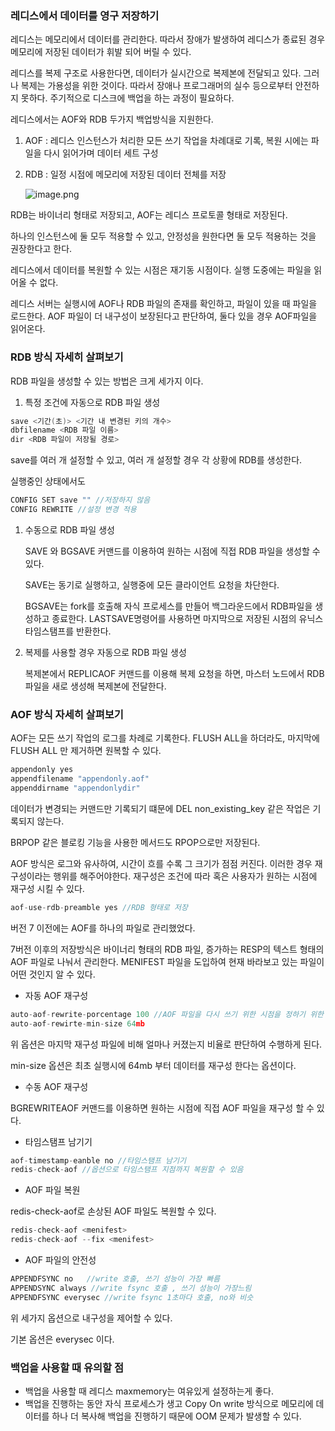 ### 레디스에서 데이터를 영구 저장하기

레디스는 메모리에서 데이터를 관리한다. 따라서 장애가 발생하여 레디스가 종료된 경우 메모리에 저장된 데이터가 휘발 되어 버릴 수 있다.

레디스를 복제 구조로 사용한다면, 데이터가 실시간으로 복제본에 전달되고 있다. 그러나 복제는 가용성을 위한 것이다. 따라서 장애나 프로그래머의 실수 등으로부터 안전하지 못하다. 주기적으로 디스크에 백업을 하는 과정이 필요하다.

레디스에서는 AOF와 RDB 두가지 백업방식을 지원한다.

1. AOF : 레디스 인스턴스가 처리한 모든 쓰기 작업을 차례대로 기록, 복원 시에는 파일을 다시 읽어가며 데이터 세트 구성
2. RDB : 일정 시점에 메모리에 저장된 데이터 전체를 저장
    
    ![image.png](https://prod-files-secure.s3.us-west-2.amazonaws.com/ea52584e-7bb6-4015-9bf6-616a274cb8a6/d61efbc7-6ed7-470e-ba8d-190e434cba9f/image.png)
    

RDB는 바이너리 형태로 저장되고, AOF는 레디스 프로토콜 형태로 저장된다.

하나의 인스턴스에 둘 모두 적용할 수 있고, 안정성을 원한다면 둘 모두 적용하는 것을 권장한다고 한다. 

레디스에서 데이터를 복원할 수 있는 시점은 재기동 시점이다. 실행 도중에는 파일을 읽어올 수 없다.

레디스 서버는 실행시에 AOF나 RDB 파일의 존재를 확인하고, 파일이 있을 때 파일을 로드한다. AOF 파일이 더 내구성이 보장된다고 판단하여, 둘다 있을 경우 AOF파일을 읽어온다.

### RDB 방식 자세히 살펴보기

RDB 파일을 생성할 수 있는 방법은 크게 세가지 이다.

1. 특정 조건에 자동으로 RDB 파일 생성

```java
save <기간(초)> <기간 내 변경된 키의 개수>
dbfilename <RDB 파일 이름>
dir <RDB 파일이 저장될 경로>
```

save를 여러 개 설정할 수 있고, 여러 개 설정할 경우 각 상황에 RDB를 생성한다.

실행중인 상태에서도 

```java
CONFIG SET save "" //저장하지 않음
CONFIG REWRITE //설정 변경 적용
```

1. 수동으로 RDB 파일 생성
    
    SAVE 와 BGSAVE 커맨드를 이용하여 원하는 시점에 직접 RDB 파일을 생성할 수 있다.
    
    SAVE는 동기로 실행하고, 실행중에 모든 클라이언트 요청을 차단한다.
    
    BGSAVE는 fork를 호출해 자식 프로세스를 만들어 백그라운드에서 RDB파일을 생성하고 종료한다.
    LASTSAVE명령어를 사용하면 마지막으로 저장된 시점의 유닉스 타임스탬프를 반환한다.
    
2. 복제를 사용할 경우 자동으로 RDB 파일 생성
    
    복제본에서 REPLICAOF 커맨드를 이용해 복제 요청을 하면, 마스터 노드에서 RDB 파일을 새로 생성해 복제본에 전달한다.
    

### AOF 방식 자세히 살펴보기

AOF는 모든 쓰기 작업의 로그를 차례로 기록한다. FLUSH ALL을 하더라도, 마지막에 FLUSH ALL 만 제거하면 원복할 수 있다.

```java
appendonly yes
appendfilename "appendonly.aof"
appenddirname "appendonlydir"
```

데이터가 변경되는 커맨드만 기록되기 떄문에 DEL non_existing_key 같은 작업은 기록되지 않는다.

BRPOP 같은 블로킹 기능을 사용한 메서드도 RPOP으로만 저장된다.

AOF 방식은 로그와 유사하여, 시간이 흐를 수록 그 크기가 점점 커진다. 이러한 경우 재구성이라는 행위를 해주어야한다. 재구성은 조건에 따라 혹은 사용자가 원하는 시점에 재구성 시킬 수 있다.

```jsx
aof-use-rdb-preamble yes //RDB 형태로 저장
```

버전 7 이전에는 AOF를 하나의 파일로 관리했었다.

7버전 이후의 저장방식은 바이너리 형태의 RDB 파일, 증가하는 RESP의 텍스트 형태의 AOF 파일로 나눠서 관리한다. MENIFEST 파일을 도입하여 현재 바라보고 있는 파일이 어떤 것인지 알 수 있다.

- 자동 AOF 재구성

```jsx
auto-aof-rewrite-porcentage 100 //AOF 파일을 다시 쓰기 위한 시점을 정하기 위한 옵션
auto-aof-rewirte-min-size 64mb
```

위 옵션은 마지막 재구성 파일에 비해 얼마나 커졌는지 비율로 판단하여 수행하게 된다.

min-size 옵션은 최초 실행시에 64mb 부터 데이터를 재구성 한다는 옵션이다.

- 수동 AOF 재구성

BGREWRITEAOF 커맨드를 이용하면 원하는 시점에 직접 AOF 파일을 재구성 할 수 있다.

- 타임스탬프 남기기

```jsx
aof-timestamp-eanble no //타임스탬프 남기기
redis-check-aof //옵션으로 타임스탬프 지점까지 복원할 수 있음
```

- AOF 파일 복원

redis-check-aof로 손상된 AOF 파일도 복원할 수 있다.

```jsx
redis-check-aof <menifest>
redis-check-aof --fix <menifest> 
```

- AOF 파일의 안전성

```jsx
APPENDFSYNC no   //write 호출, 쓰기 성능이 가장 빠름
APPENDSYNC always //write fsync 호출 , 쓰기 성능이 가장느림 
APPENDFSYNC everysec //write fsync 1초마다 호출, no와 비슷
```

위 세가지 옵션으로 내구성을 제어할 수 있다.

기본 옵션은 everysec 이다.

### 백업을 사용할 때 유의할 점

- 백업을 사용할 때 레디스 maxmemory는 여유있게 설정하는게 좋다.
- 백업을 진행하는 동안 자식 프로세스가 생고 Copy On write 방식으로 메모리에 데이터를 하나 더 복사해 백업을 진행하기 때문에 OOM 문제가 발생할 수 있다.
